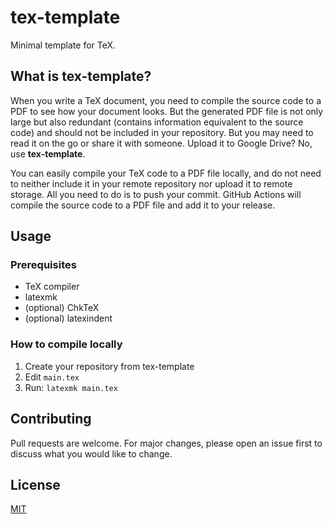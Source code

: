 # tex-template

Minimal template for TeX.

## What is tex-template?

When you write a TeX document,
you need to compile the source code to a PDF to see how your document looks.
But the generated PDF file is not only large but also redundant
(contains information equivalent to the source code)
and should not be included in your repository.
But you may need to read it on the go or share it with someone.
Upload it to Google Drive?
No, use **tex-template**.

You can easily compile your TeX code to a PDF file locally,
and do not need to neither include it in your remote repository
nor upload it to remote storage.
All you need to do is to push your commit.
GitHub Actions will compile the source code to a PDF file
and add it to your release.

## Usage

### Prerequisites

* TeX compiler
* latexmk
* (optional) ChkTeX
* (optional) latexindent

### How to compile locally

1. Create your repository from tex-template
1. Edit `main.tex`
1. Run: `latexmk main.tex`

## Contributing

Pull requests are welcome.
For major changes,
please open an issue first to discuss what you would like to change.

## License

[MIT](/LICENSE)

